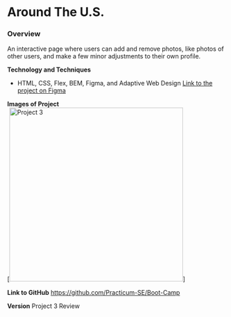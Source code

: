 # Around The U.S.

### Overview  
An interactive page where users can add and remove photos, like photos of other users, and make a few minor adjustments to their own profile. 

**Technology and Techniques**

* HTML, CSS, Flex, BEM, Figma, and Adaptive Web Design
[Link to the project on Figma](https://www.figma.com/file/ii4xxsJ0ghevUOcssTlHZv/Sprint-3%3A-Around-the-US?node-id=0%3A1)  

**Images of Project**  
[<img alt="Project 3" width="400px" src="https://practicum-content.s3.us-west-1.amazonaws.com/resources/moved_project-3-desktop-mobile_1651235950.png" />]


**Link to GitHub**
https://github.com/Practicum-SE/Boot-Camp

**Version**
Project 3 Review
